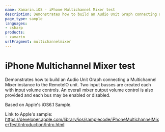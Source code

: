 ```yaml
---
name: Xamarin.iOS - iPhone Multichannel Mixer test
description: Demonstrates how to build an Audio Unit Graph connecting a Multichannel Mixer instance to the RemoteIO unit. Two input busses are created each with...
page_type: sample
languages:
- csharp
products:
- xamarin
urlFragment: multichannelmixer
---
```

# iPhone Multichannel Mixer test

Demonstrates how to build an Audio Unit Graph connecting a Multichannel Mixer instance to the RemoteIO unit. Two input busses are created each with input volume controls. An overall mixer output volume control is also provided and each bus may be enabled or disabled.

Based on Apple's iOS6.1 Sample.

Link to Apple's sample: https://developer.apple.com/library/ios/samplecode/iPhoneMultichannelMixerTest/Introduction/Intro.html